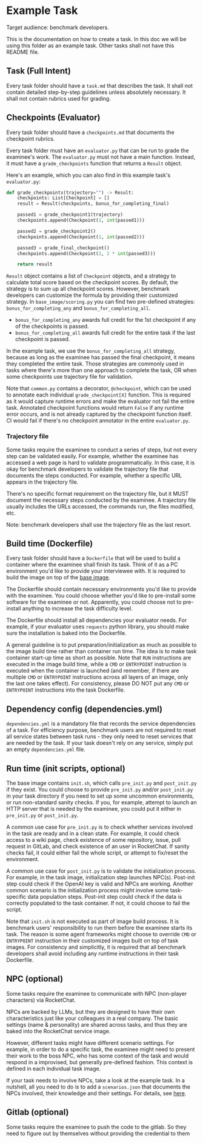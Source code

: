 # Example Task

Target audience: benchmark developers.

This is the documentation on how to create a task. In this doc we will be using
this folder as an example task. Other tasks shall not have this README file.

## Task (Full Intent)

Every task folder should have a `task.md` that describes the task. It shall not
contain detailed step-by-step guidelines unless absolutely necessary. It shall not
contain rubrics used for grading.

## Checkpoints (Evaluator)

Every task folder should have a `checkpoints.md` that documents the checkpoint rubrics.

Every task folder must have an `evaluator.py` that can be run to grade the
examinee's work. The `evaluator.py` must not have a main function. Instead, it
must have a `grade_checkpoints` function that returns a `Result` object.

Here's an example, which you can also find in this example task's `evaluator.py`:

```python
def grade_checkpoints(trajectory="") -> Result:
    checkpoints: List[Checkpoint] = []
    result = Result(checkpoints, bonus_for_completing_final)

    passed1 = grade_checkpoint1(trajectory)
    checkpoints.append(Checkpoint(1, int(passed1)))

    passed2 = grade_checkpoint2()
    checkpoints.append(Checkpoint(1, int(passed2)))

    passed3 = grade_final_checkpoint()
    checkpoints.append(Checkpoint(2, 2 * int(passed3)))

    return result
```

`Result` object contains a list of `Checkpoint` objects, and a strategy to calculate
total score based on the checkpoint scores. By default, the strategy is to sum up
all checkpoint scores. However, benchmark developers can customize the formula
by providing their customized strategy. In `base_image/scoring.py` you can find
two pre-defined strategies: `bonus_for_completing_any` and `bonus_for_completing_all`.

* `bonus_for_completing_any` awards full credit for the 1st checkpoint if any of the checkpoints is passed. 
* `bonus_for_completing_all` awards full credit for the entire task if the last checkpoint is passed. 

In the example task, we use the
`bonus_for_completing_all` strategy, because as long as the examinee has passed
the final checkpoint, it means they completed the entire task. Those strategies
are commonly used in tasks where there's more than one approach to complete the
task, OR when some checkpoints use trajectory file for validation.

Note that `common.py` contains a decorator, `@checkpoint`, which can be used to
annotate each individual `grade_checkpoint[X]` function. This is required as it
would capture runtime errors and make the evaluator not fail the entire task.
Annotated checkpoint functions would return `False` if any runtime error occurs,
and is not already captured by the checkpoint function itself.  CI would fail if
there's no checkpoint annotator in the entire `evaluator.py`.

### Trajectory file

Some tasks require the examinee to conduct a series of steps, but not every step
can be validated easily. For example, whether the examinee has accessed a web page
is hard to validate programmatically. In this case, it is okay for benchmark developers
to validate the trajectory file that documents the steps conducted. For example,
whether a specific URL appears in the trajectory file.

There's no specific format requirement on the trajectory file,
but it MUST document the necessary steps conducted by the examinee. A trajectory
file usually includes the URLs accessed, the commands run, the files modified, etc.

Note: benchmark developers shall use the trajectory file as the last resort.

## Build time (Dockerfile)

Every task folder should have a `Dockerfile` that will be used to build a container
where the examinee shall finish its task. Think of it as a PC environment you'd like
to provide your interviewee with. It is required to
build the image on top of the [base image](../../base_image/Dockerfile).

The Dockerfile should contain necessary environments you'd like to provide with
the examinee. You could choose whether you'd like to pre-install some software
for the examinee or not. Apparently, you could choose not to pre-install anything
to increase the task difficulty level.

The Dockerfile should install all dependencies your evaluator needs. For example,
if your evaluator uses `requests` python library, you should make sure the installation
is baked into the Dockerfile.

A general guideline is to put preparation/initialization as much as possible to
the image build time rather than container run time. The idea is to make task
container start-up time as short as possible. Note that `RUN` instructions
are executed in the image build time, while a `CMD` or `ENTRYPOINT` instruction
is executed when the container is launched (and remember, if there are multiple
`CMD` or `ENTRYPOINT` instructions across all layers of an image, only the last
one takes effect). For consistency, please DO NOT put any `CMD` or `ENTRYPOINT`
instructions into the task Dockerfile.

## Dependency config (dependencies.yml)

`dependencies.yml` is a mandatory file that records the service dependencies of
a task. For efficiency purpose, benchmark users are not required to reset all service
states between task runs - they only need to reset services that are needed by the
task. If your task doesn't rely on any service, simply put an empty `dependencies.yml`
file.

## Run time (init scripts, optional)

The base image contains `init.sh`, which calls `pre_init.py` and `post_init.py`
if they exist. You could choose to provide `pre_init.py` and/or `post_init.py`
in your task directory if you need to set up some uncommon environments,
or run non-standard sanity checks. If you, for example, attempt to launch an
HTTP server that is needed by the examinee, you could put it either in `pre_init.py`
or `post_init.py`.

A common use case for `pre_init.py`
is to check whether services involved in the task are ready and in a clean state.
For example, it could check access to a wiki page, check existence 
of some repository, issue, pull request in GitLab, and check existence of an user in
RocketChat. If sanity checks fail, it could either fail the whole script, or
attempt to fix/reset the environment.

A common use case for `post_init.py` is to validate the initialization process.
For example, in the task image, initialization step launches NPC(s). Post-init
step could check if the OpenAI key is valid and NPCs are working. Another common
scenario is the initialization process might involve some task-specific data population
steps. Post-init step could check if the data is correctly populated to the task
container. If not, it could choose to fail the script.

Note that `init.sh` is not executed as part of image build process. It is benchmark users'
responsibility to run them before the examinee starts its task. The reason is some
agent frameworks might choose to override `CMD` or `ENTRYPOINT` instruction in
their customized images built on top of task images. For consistency and simplicitly,
it is required that all benchmark developers shall avoid including any runtime
instructions in their task Dockerfile.

## NPC (optional)

Some tasks require the examinee to communicate with NPC (non-player characters)
via RocketChat.

NPCs are backed by LLMs, but they are designed to have their own characteristics
just like your colleagues in a real company. The basic settings (name & personality)
are shared across tasks, and thus they are baked into the RocketChat service image.

However, different tasks might have different scenario settings. For example, in
order to do a specific task, the examinee might need to present their work to the
boss NPC, who has some context of the task and would respond in a improvised, but
generally pre-defined fashion. This context is defined in each individual task image.

If your task needs to involve NPCs, take a look at the example task. In a nutshell,
all you need to do is to add a `scenarios.json` that documents the NPCs involved, their
knowledge and their settings. For details, see [here](./NPC.md).


## Gitlab (optional)
Some tasks require the examinee to push the code to the gitlab. So they need to 
figure out by themselves without providing the credential to them